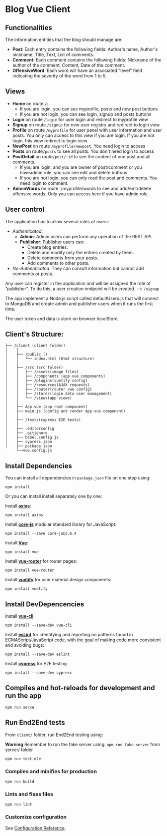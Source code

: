 # Blog Vue Client

## Functionalities
The information entities that the blog should manage are:

- **Post**: Each entry contains the following fields: Author's name, Author's nickname, Title, Text, List of comments.
- **Comment**: Each comment contains the following fields: Nickname of the author of the comment, Content, Date of the comment.
- **OffensiveWord**: Each word will have an associated "level" field indicating the severity of the word from 1 to 5.

## Views
- **Home** on route `/`:
  - If you are login, you can see myprofile, posts and new post buttons
  - If you are not login, you can see login, signup and posts buttons
- **Login** on route `/login` for user login and redirect to myprofile view
- **Signup** on route `/signup` for new user registry and redirect to login view
- **Profile** on route `/myprofile` for user panel with user information and user posts. You only can access to this view if you are login. If you are not login, this view redirect to login view.
- **NewPost** on route `/myprofile/newpost`. You need login to access
- **Posts** on route`/posts` to see all posts. You don't need login to access
- **PostDetail** on route`/post/:id` to see the content of one post and all comments.
  - If you are login, and you are owner of post/comment or you haveadmin role, you can see edit and delete buttons.
  - If you are not login, you can only read the post and comments. You need login to comment.
- **AdminWords** on route `/myprofile/words to see and add/edit/delete offensive words. Only you can access here if you have admin role.


## User control

The application has to allow several roles of users:

- _Authenticated_:
  - **Admin**: Admin users can perform any operation of the REST API.
  - **Publisher**: Publisher users can:
    - Create blog entries.
    - Delete and modify only the entries created by them.
    - Delete comments from your posts.
    - Add comments to other posts.
- _No-Authenticated_: They can consult information but cannot add comments or posts.

Any user can register in the application and will be assigned the role of “publisher”.
To do this, a user creation endpoint will be created. --> `/signup`

The app implement a Node.js script called defaultUsers.js that will connect to MongoDB and create admin and publisher users when it runs the first time.

The user token and data is store on browser localStore.


## Client's Structure:

```
├── /client (client folder)
│    │
│    ├── /public ()
│    │   └── index.html (html structure)
│    │
│    ├── /src (src folder)
│    │   ├── /assets(image files)
│    │   ├── /components (app vue components)
│    │   ├── /plugins(vuetify config)
│    │   ├── /resources(AJAX requests)
│    │   ├── /router(router vue config)
│    │   ├── /stores(login data user management)
│    │   └── /views(app views)
│    │   
│    ├── App.vue (app root component)
│    ├── main.js (config and render App.vue component)
│    │   
│    ├── /tests(cypress E2E tests)
│    │   
│    ├── .editorconfig
│    ├── .gitignore
│    ├── babel.config.js
│    ├── cypress.json
│    ├── package.json
     └──vue.config.js
```


## Install Dependencies

You can install all dependencies in `package.json` file on one step using:

`npm install`

Or you can install install separately one by one:

Install **[axios](https://github.com/axios/axios)**:

`npm install axios`

Install **[core-js](hhttps://github.com/zloirock/core-js/blob/master/README.md)** modular standard library for JavaScript:

`npm install --save core-js@3.6.4`

Install **[Vue](https://vuejs.org/)**:

`npm install vue`

Install **[vue-router](https://router.vuejs.org/)** for router pages:

`npm install vue-router`

Install **[vuetify](https://vuetifyjs.com/en/)** for user material design components:

`npm install vuetify`


## Install DevDepencencies

Install **[vue-cli](https://cli.vuejs.org/)**

`npm install --save-dev vue-cli`

Install **[esLint](https://eslint.org/docs/user-guide/getting-started)** for identifying and reporting on patterns found in ECMAScript/JavaScript code, with the goal of making code more consistent and avoiding bugs:

`npm install --save-dev eslint`

Install **[cypress](https://www.cypress.io/)** for E2E testing

`npm install --save-dev cypress`

## Compiles and hot-reloads for development and run the app
`
npm run serve
`

## Run End2End tests

From `client/` folder, run End2End testing using:

**Warning** Remember to run the fake server using: `npm run fake-server` from server/ folder

`npm run test:e2e`



### Compiles and minifies for production
```
npm run build
```

### Lints and fixes files
```
npm run lint
```

### Customize configuration
See [Configuration Reference](https://cli.vuejs.org/config/).
